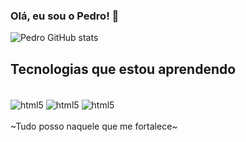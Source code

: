 ### Olá, eu sou o Pedro! 👋
![Pedro GitHub stats](https://github-readme-stats.vercel.app/api?username=PedroHenri1998&show_icons=true&theme=dark)
## Tecnologias que estou aprendendo
<div style="display: inline_block"/><br/>
  <img align="center" alt="html5" src="https://img.shields.io/badge/HTML5-E34F26?style=for-the-badge&logo=html5&logoColor=white" />
  <img align="center" alt="html5" src="https://img.shields.io/badge/CSS3-1572B6?style=for-the-badge&logo=css3&logoColor=white" />
  <img align="center" alt="html5" src="https://img.shields.io/badge/JavaScript-323330?style=for-the-badge&logo=javascript&logoColor=F7DF1E" />
</div><br/>
~Tudo posso naquele que me fortalece~
